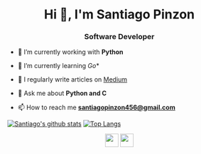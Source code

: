 <h1 align="center">Hi 👋, I'm Santiago Pinzon</h1>
<h3 align="center">Software Developer</h3>

- 🌱 I’m currently working with **Python**
- 📝  I’m currently learning *Go**
- 📝 I regularly write articles on [Medium](https://medium.com/@santiagopinzond)

- 💬 Ask me about **Python and C**

- 📫 How to reach me **santiagopinzon456@gmail.com**

[![Santiago's github stats](https://github-readme-stats.vercel.app/api?username=santiagopinzonD&show_icons=true&bg_color=071A2C&text_color=FFFFFF)](https://github.com/anuraghazra/github-readme-stats)
[![Top Langs](https://github-readme-stats.vercel.app/api/top-langs/?username=santiagopinzonD&bg_color=071A2C&text_color=FFFFFF)](https://github.com/anuraghazra/github-readme-stats)
<p align="left">

<p align="center">
<a href="https://twitter.com/santiagopinzonD" target="blank"><img align="center" src="https://cdn.jsdelivr.net/npm/simple-icons@3.0.1/icons/twitter.svg" height="30" width="30" /></a>
<a href="https://www.linkedin.com/in/santiagopinzond/" target="blank"><img align="center" src="https://cdn.jsdelivr.net/npm/simple-icons@3.0.1/icons/linkedin.svg" height="30" width="30" /></a>
</p>

